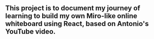 ## This project is to document my journey of learning to build my own Miro-like online whiteboard using React, based on Antonio's YouTube video.